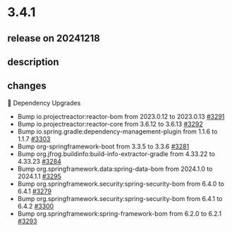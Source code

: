# 3.4.1

## release on 20241218

## description

## changes

🔨 Dependency Upgrades

* Bump io.projectreactor:reactor-bom from 2023.0.12 to 2023.0.13 <a href="https://github.com/spring-projects/spring-session/pull/3291" data-hovercard-type="pull_request" data-hovercard-url="/spring-projects/spring-session/pull/3291/hovercard">#3291</a>
* Bump io.projectreactor:reactor-core from 3.6.12 to 3.6.13 <a href="https://github.com/spring-projects/spring-session/pull/3292" data-hovercard-type="pull_request" data-hovercard-url="/spring-projects/spring-session/pull/3292/hovercard">#3292</a>
* Bump io.spring.gradle:dependency-management-plugin from 1.1.6 to 1.1.7 <a href="https://github.com/spring-projects/spring-session/pull/3303" data-hovercard-type="pull_request" data-hovercard-url="/spring-projects/spring-session/pull/3303/hovercard">#3303</a>
* Bump org-springframework-boot from 3.3.5 to 3.3.6 <a href="https://github.com/spring-projects/spring-session/pull/3281" data-hovercard-type="pull_request" data-hovercard-url="/spring-projects/spring-session/pull/3281/hovercard">#3281</a>
* Bump org.jfrog.buildinfo:build-info-extractor-gradle from 4.33.22 to 4.33.23 <a href="https://github.com/spring-projects/spring-session/pull/3284" data-hovercard-type="pull_request" data-hovercard-url="/spring-projects/spring-session/pull/3284/hovercard">#3284</a>
* Bump org.springframework.data:spring-data-bom from 2024.1.0 to 2024.1.1 <a href="https://github.com/spring-projects/spring-session/pull/3295" data-hovercard-type="pull_request" data-hovercard-url="/spring-projects/spring-session/pull/3295/hovercard">#3295</a>
* Bump org.springframework.security:spring-security-bom from 6.4.0 to 6.4.1 <a href="https://github.com/spring-projects/spring-session/pull/3279" data-hovercard-type="pull_request" data-hovercard-url="/spring-projects/spring-session/pull/3279/hovercard">#3279</a>
* Bump org.springframework.security:spring-security-bom from 6.4.1 to 6.4.2 <a href="https://github.com/spring-projects/spring-session/pull/3300" data-hovercard-type="pull_request" data-hovercard-url="/spring-projects/spring-session/pull/3300/hovercard">#3300</a>
* Bump org.springframework:spring-framework-bom from 6.2.0 to 6.2.1 <a href="https://github.com/spring-projects/spring-session/pull/3293" data-hovercard-type="pull_request" data-hovercard-url="/spring-projects/spring-session/pull/3293/hovercard">#3293</a>

